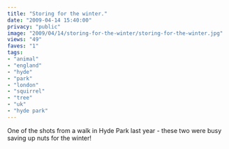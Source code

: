 ```yaml
---
title: "Storing for the winter."
date: "2009-04-14 15:40:00"
privacy: "public"
image: "2009/04/14/storing-for-the-winter/storing-for-the-winter.jpg"
views: "49"
faves: "1"
tags:
- "animal"
- "england"
- "hyde"
- "park"
- "london"
- "squirrel"
- "tree"
- "uk"
- "hyde park"
---
```

One of the shots from a walk in Hyde Park last year - these two were busy saving up nuts for the winter!<a href="/photos/2009/04/14/storing-for-the-winter"></a>
